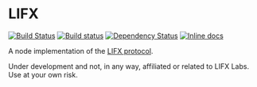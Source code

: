 # LIFX

[![Build Status](https://travis-ci.org/MariusRumpf/node-lifx.svg?branch=master)](https://travis-ci.org/MariusRumpf/node-lifx)
[![Build status](https://ci.appveyor.com/api/projects/status/by1ea0oh53qknq7u?svg=true)](https://ci.appveyor.com/project/MariusRumpf/node-lifx)
[![Dependency Status](https://www.versioneye.com/user/projects/557212093935300021000034/badge.svg?style=flat)](https://www.versioneye.com/user/projects/557212093935300021000034)
[![Inline docs](http://inch-ci.org/github/mariusrumpf/node-lifx.svg?branch=master)](http://inch-ci.org/github/mariusrumpf/node-lifx)

A node implementation of the [LIFX protocol](https://github.com/LIFX/lifx-protocol-docs).

Under development and not, in any way, affiliated or related to LIFX Labs.
Use at your own risk.
